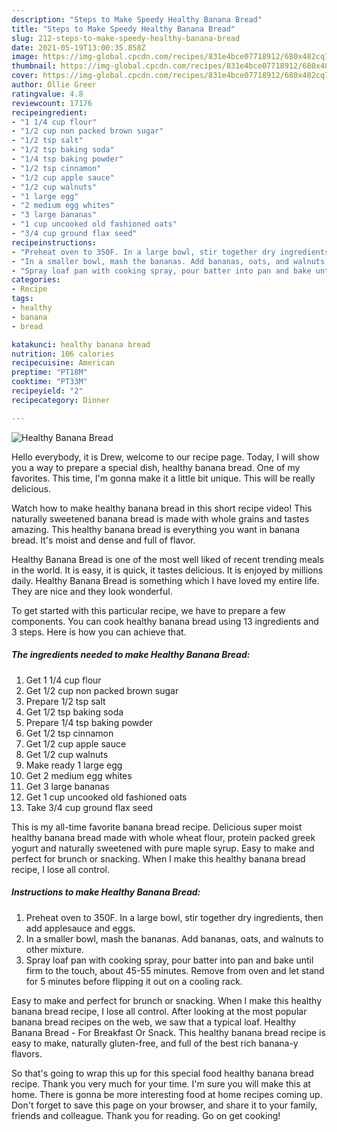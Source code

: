 ```yaml
---
description: "Steps to Make Speedy Healthy Banana Bread"
title: "Steps to Make Speedy Healthy Banana Bread"
slug: 212-steps-to-make-speedy-healthy-banana-bread
date: 2021-05-19T13:00:35.858Z
image: https://img-global.cpcdn.com/recipes/831e4bce07718912/680x482cq70/healthy-banana-bread-recipe-main-photo.jpg
thumbnail: https://img-global.cpcdn.com/recipes/831e4bce07718912/680x482cq70/healthy-banana-bread-recipe-main-photo.jpg
cover: https://img-global.cpcdn.com/recipes/831e4bce07718912/680x482cq70/healthy-banana-bread-recipe-main-photo.jpg
author: Ollie Greer
ratingvalue: 4.8
reviewcount: 17176
recipeingredient:
- "1 1/4 cup flour"
- "1/2 cup non packed brown sugar"
- "1/2 tsp salt"
- "1/2 tsp baking soda"
- "1/4 tsp baking powder"
- "1/2 tsp cinnamon"
- "1/2 cup apple sauce"
- "1/2 cup walnuts"
- "1 large egg"
- "2 medium egg whites"
- "3 large bananas"
- "1 cup uncooked old fashioned oats"
- "3/4 cup ground flax seed"
recipeinstructions:
- "Preheat oven to 350F. In a large bowl, stir together dry ingredients, then add applesauce and eggs."
- "In a smaller bowl, mash the bananas. Add bananas, oats, and walnuts to other mixture."
- "Spray loaf pan with cooking spray, pour batter into pan and bake until firm to the touch, about 45-55 minutes. Remove from oven and let stand for 5 minutes before flipping it out on a cooling rack."
categories:
- Recipe
tags:
- healthy
- banana
- bread

katakunci: healthy banana bread 
nutrition: 106 calories
recipecuisine: American
preptime: "PT18M"
cooktime: "PT33M"
recipeyield: "2"
recipecategory: Dinner

---
```



![Healthy Banana Bread](https://img-global.cpcdn.com/recipes/831e4bce07718912/680x482cq70/healthy-banana-bread-recipe-main-photo.jpg)

Hello everybody, it is Drew, welcome to our recipe page. Today, I will show you a way to prepare a special dish, healthy banana bread. One of my favorites. This time, I'm gonna make it a little bit unique. This will be really delicious.

Watch how to make healthy banana bread in this short recipe video! This naturally sweetened banana bread is made with whole grains and tastes amazing. This healthy banana bread is everything you want in banana bread. It&#39;s moist and dense and full of flavor.

Healthy Banana Bread is one of the most well liked of recent trending meals in the world. It is easy, it is quick, it tastes delicious. It is enjoyed by millions daily. Healthy Banana Bread is something which I have loved my entire life. They are nice and they look wonderful.


To get started with this particular recipe, we have to prepare a few components. You can cook healthy banana bread using 13 ingredients and 3 steps. Here is how you can achieve that.

<!--inarticleads1-->

##### The ingredients needed to make Healthy Banana Bread:

1. Get 1 1/4 cup flour
1. Get 1/2 cup non packed brown sugar
1. Prepare 1/2 tsp salt
1. Get 1/2 tsp baking soda
1. Prepare 1/4 tsp baking powder
1. Get 1/2 tsp cinnamon
1. Get 1/2 cup apple sauce
1. Get 1/2 cup walnuts
1. Make ready 1 large egg
1. Get 2 medium egg whites
1. Get 3 large bananas
1. Get 1 cup uncooked old fashioned oats
1. Take 3/4 cup ground flax seed


This is my all-time favorite banana bread recipe. Delicious super moist healthy banana bread made with whole wheat flour, protein packed greek yogurt and naturally sweetened with pure maple syrup. Easy to make and perfect for brunch or snacking. When I make this healthy banana bread recipe, I lose all control. 

<!--inarticleads2-->

##### Instructions to make Healthy Banana Bread:

1. Preheat oven to 350F. In a large bowl, stir together dry ingredients, then add applesauce and eggs.
1. In a smaller bowl, mash the bananas. Add bananas, oats, and walnuts to other mixture.
1. Spray loaf pan with cooking spray, pour batter into pan and bake until firm to the touch, about 45-55 minutes. Remove from oven and let stand for 5 minutes before flipping it out on a cooling rack.


Easy to make and perfect for brunch or snacking. When I make this healthy banana bread recipe, I lose all control. After looking at the most popular banana bread recipes on the web, we saw that a typical loaf. Healthy Banana Bread - For Breakfast Or Snack. This healthy banana bread recipe is easy to make, naturally gluten-free, and full of the best rich banana-y flavors. 

So that's going to wrap this up for this special food healthy banana bread recipe. Thank you very much for your time. I'm sure you will make this at home. There is gonna be more interesting food at home recipes coming up. Don't forget to save this page on your browser, and share it to your family, friends and colleague. Thank you for reading. Go on get cooking!
